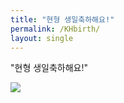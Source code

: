 ```yaml
---
title: "현형 생일축하해요!"
permalink: /KHbirth/
layout: single
---
```


"현형 생일축하해요!"  
  
![](cookiemon-hh.github.io/assets/pageimage/KHbirth.jpg)
